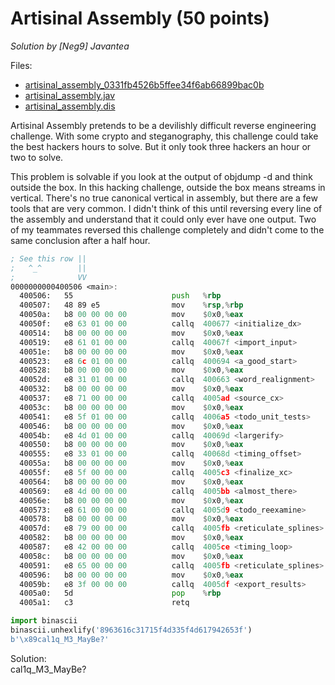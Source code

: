 # Artisinal Assembly (50 points)
*Solution by [Neg9] Javantea*

Files:
* [artisinal_assembly_0331fb4526b5ffee34f6ab66899bac0b](https://github.com/Javantea/openctf-2016-writeups/blob/master/artisinal_assembly/artisinal_assembly_0331fb4526b5ffee34f6ab66899bac0b)
* [artisinal_assembly.jav](https://github.com/Javantea/openctf-2016-writeups/blob/master/artisinal_assembly/artisinal_assembly.jav)
* [artisinal_assembly.dis](https://github.com/Javantea/openctf-2016-writeups/blob/master/artisinal_assembly/artisinal_assembly.dis)

Artisinal Assembly pretends to be a devilishly difficult reverse engineering challenge. With some crypto and steganography, this challenge could take the best hackers hours to solve. But it only took three hackers an hour or two to solve.

This problem is solvable if you look at the output of objdump -d and think outside the box. In this hacking challenge, outside the box means streams in vertical. There's no true canonical vertical in assembly, but there are a few tools that are very common. I didn't think of this until reversing every line of the assembly and understand that it could only ever have one output. Two of my teammates reversed this challenge completely and didn't come to the same conclusion after a half hour.

```asm
; See this row ||
;   ^_^        ||
;              VV
0000000000400506 <main>:
  400506:	55                   	push   %rbp
  400507:	48 89 e5             	mov    %rsp,%rbp
  40050a:	b8 00 00 00 00       	mov    $0x0,%eax
  40050f:	e8 63 01 00 00       	callq  400677 <initialize_dx>
  400514:	b8 00 00 00 00       	mov    $0x0,%eax
  400519:	e8 61 01 00 00       	callq  40067f <import_input>
  40051e:	b8 00 00 00 00       	mov    $0x0,%eax
  400523:	e8 6c 01 00 00       	callq  400694 <a_good_start>
  400528:	b8 00 00 00 00       	mov    $0x0,%eax
  40052d:	e8 31 01 00 00       	callq  400663 <word_realignment>
  400532:	b8 00 00 00 00       	mov    $0x0,%eax
  400537:	e8 71 00 00 00       	callq  4005ad <source_cx>
  40053c:	b8 00 00 00 00       	mov    $0x0,%eax
  400541:	e8 5f 01 00 00       	callq  4006a5 <todo_unit_tests>
  400546:	b8 00 00 00 00       	mov    $0x0,%eax
  40054b:	e8 4d 01 00 00       	callq  40069d <largerify>
  400550:	b8 00 00 00 00       	mov    $0x0,%eax
  400555:	e8 33 01 00 00       	callq  40068d <timing_offset>
  40055a:	b8 00 00 00 00       	mov    $0x0,%eax
  40055f:	e8 5f 00 00 00       	callq  4005c3 <finalize_xc>
  400564:	b8 00 00 00 00       	mov    $0x0,%eax
  400569:	e8 4d 00 00 00       	callq  4005bb <almost_there>
  40056e:	b8 00 00 00 00       	mov    $0x0,%eax
  400573:	e8 61 00 00 00       	callq  4005d9 <todo_reexamine>
  400578:	b8 00 00 00 00       	mov    $0x0,%eax
  40057d:	e8 79 00 00 00       	callq  4005fb <reticulate_splines>
  400582:	b8 00 00 00 00       	mov    $0x0,%eax
  400587:	e8 42 00 00 00       	callq  4005ce <timing_loop>
  40058c:	b8 00 00 00 00       	mov    $0x0,%eax
  400591:	e8 65 00 00 00       	callq  4005fb <reticulate_splines>
  400596:	b8 00 00 00 00       	mov    $0x0,%eax
  40059b:	e8 3f 00 00 00       	callq  4005df <export_results>
  4005a0:	5d                   	pop    %rbp
  4005a1:	c3                   	retq   
```

```python
import binascii
binascii.unhexlify('8963616c31715f4d335f4d617942653f')
b'\x89cal1q_M3_MayBe?'
```

Solution:  
cal1q_M3_MayBe?
